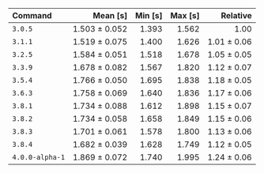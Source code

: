 | Command | Mean [s] | Min [s] | Max [s] | Relative |
|:---|---:|---:|---:|---:|
| `3.0.5` | 1.503 ± 0.052 | 1.393 | 1.562 | 1.00 |
| `3.1.1` | 1.519 ± 0.075 | 1.400 | 1.626 | 1.01 ± 0.06 |
| `3.2.5` | 1.584 ± 0.051 | 1.518 | 1.678 | 1.05 ± 0.05 |
| `3.3.9` | 1.678 ± 0.082 | 1.567 | 1.820 | 1.12 ± 0.07 |
| `3.5.4` | 1.766 ± 0.050 | 1.695 | 1.838 | 1.18 ± 0.05 |
| `3.6.3` | 1.758 ± 0.069 | 1.640 | 1.836 | 1.17 ± 0.06 |
| `3.8.1` | 1.734 ± 0.088 | 1.612 | 1.898 | 1.15 ± 0.07 |
| `3.8.2` | 1.734 ± 0.058 | 1.658 | 1.849 | 1.15 ± 0.06 |
| `3.8.3` | 1.701 ± 0.061 | 1.578 | 1.800 | 1.13 ± 0.06 |
| `3.8.4` | 1.682 ± 0.039 | 1.628 | 1.749 | 1.12 ± 0.05 |
| `4.0.0-alpha-1` | 1.869 ± 0.072 | 1.740 | 1.995 | 1.24 ± 0.06 |
